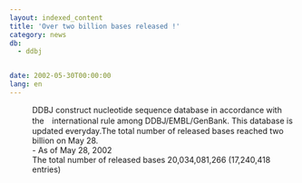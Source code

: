 ```yaml
---
layout: indexed_content
title: 'Over two billion bases released !'
category: news
db:
  - ddbj


date: 2002-05-30T00:00:00
lang: en
---
```


<dd>DDBJ construct nucleotide sequence database in accordance with the　international rule among DDBJ/EMBL/GenBank. This database is updated everyday.The total number of released bases reached two billion on May 28.<br>
<dd>- As of May 28, 2002<br>
<dd>The total number of released bases 20,034,081,266 (17,240,418 entries)</dd>
</dd>
</dd>
